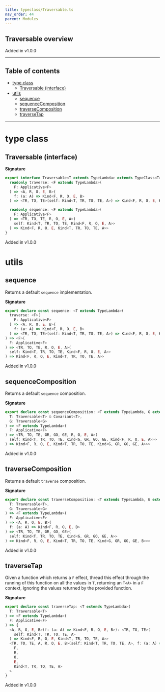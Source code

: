 ```yaml
---
title: typeclass/Traversable.ts
nav_order: 44
parent: Modules
---
```


## Traversable overview

Added in v1.0.0

---

<h2 class="text-delta">Table of contents</h2>

- [type class](#type-class)
  - [Traversable (interface)](#traversable-interface)
- [utils](#utils)
  - [sequence](#sequence)
  - [sequenceComposition](#sequencecomposition)
  - [traverseComposition](#traversecomposition)
  - [traverseTap](#traversetap)

---

# type class

## Traversable (interface)

**Signature**

```ts
export interface Traversable<T extends TypeLambda> extends TypeClass<T> {
  readonly traverse: <F extends TypeLambda>(
    F: Applicative<F>
  ) => <A, R, O, E, B>(
    f: (a: A) => Kind<F, R, O, E, B>
  ) => <TR, TO, TE>(self: Kind<T, TR, TO, TE, A>) => Kind<F, R, O, E, Kind<T, TR, TO, TE, B>>

  readonly sequence: <F extends TypeLambda>(
    F: Applicative<F>
  ) => <TR, TO, TE, R, O, E, A>(
    self: Kind<T, TR, TO, TE, Kind<F, R, O, E, A>>
  ) => Kind<F, R, O, E, Kind<T, TR, TO, TE, A>>
}
```

Added in v1.0.0

# utils

## sequence

Returns a default `sequence` implementation.

**Signature**

```ts
export declare const sequence: <T extends TypeLambda>(
  traverse: <F>(
    F: Applicative<F>
  ) => <A, R, O, E, B>(
    f: (a: A) => Kind<F, R, O, E, B>
  ) => <TR, TO, TE>(self: Kind<T, TR, TO, TE, A>) => Kind<F, R, O, E, Kind<T, TR, TO, TE, B>>
) => <F>(
  F: Applicative<F>
) => <TR, TO, TE, R, O, E, A>(
  self: Kind<T, TR, TO, TE, Kind<F, R, O, E, A>>
) => Kind<F, R, O, E, Kind<T, TR, TO, TE, A>>
```

Added in v1.0.0

## sequenceComposition

Returns a default `sequence` composition.

**Signature**

```ts
export declare const sequenceComposition: <T extends TypeLambda, G extends TypeLambda>(
  T: Traversable<T> & Covariant<T>,
  G: Traversable<G>
) => <F extends TypeLambda>(
  F: Applicative<F>
) => <TR, TO, TE, GR, GO, GE, R, O, E, A>(
  self: Kind<T, TR, TO, TE, Kind<G, GR, GO, GE, Kind<F, R, O, E, A>>>
) => Kind<F, R, O, E, Kind<T, TR, TO, TE, Kind<G, GR, GO, GE, A>>>
```

Added in v1.0.0

## traverseComposition

Returns a default `traverse` composition.

**Signature**

```ts
export declare const traverseComposition: <T extends TypeLambda, G extends TypeLambda>(
  T: Traversable<T>,
  G: Traversable<G>
) => <F extends TypeLambda>(
  F: Applicative<F>
) => <A, R, O, E, B>(
  f: (a: A) => Kind<F, R, O, E, B>
) => <TR, TO, TE, GR, GO, GE>(
  self: Kind<T, TR, TO, TE, Kind<G, GR, GO, GE, A>>
) => Kind<F, R, O, E, Kind<T, TR, TO, TE, Kind<G, GR, GO, GE, B>>>
```

Added in v1.0.0

## traverseTap

Given a function which returns a `F` effect, thread this effect
through the running of this function on all the values in `T`,
returning an `T<A>` in a `F` context, ignoring the values
returned by the provided function.

**Signature**

```ts
export declare const traverseTap: <T extends TypeLambda>(
  T: Traversable<T>
) => <F extends TypeLambda>(
  F: Applicative<F>
) => {
  <A, R, O, E, B>(f: (a: A) => Kind<F, R, O, E, B>): <TR, TO, TE>(
    self: Kind<T, TR, TO, TE, A>
  ) => Kind<F, R, O, E, Kind<T, TR, TO, TE, A>>
  <TR, TO, TE, A, R, O, E, B>(self: Kind<T, TR, TO, TE, A>, f: (a: A) => Kind<F, R, O, E, B>): Kind<
    F,
    R,
    O,
    E,
    Kind<T, TR, TO, TE, A>
  >
}
```

Added in v1.0.0
